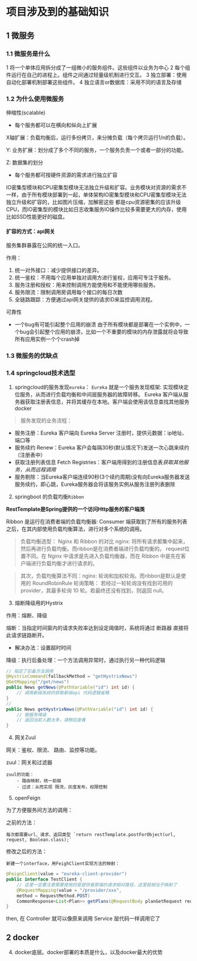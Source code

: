 # 项目涉及到的基础知识

## 1 微服务
### 1.1 微服务是什么

1 将一个单体应用拆分成了一组微小的服务组件。这些组件以业务为中心
2 每个组件运行在自己的进程上。组件之间通过轻量级机制进行交互。
3 独立部署：使用自动化部署机制部署这些组件。
4 独立语言or数据库：采用不同的语言及存储

### 1.2 为什么使用微服务

伸缩性(scalable)

- 每个服务都可以在横向和纵向上扩展

X轴扩展：负载均衡后，运行多份拷贝，来分摊负载（每个拷贝运行1/n的负载）。

Y: 业务扩展：划分成了多个不同的服务，一个服务负责一个或者一部分的功能。

Z: 数据集的划分

- 每个服务都可按硬件资源的需求进行独立扩容

IO密集型模块和CPU密集型模块无法独立升级和扩容。业务模块对资源的需求不一样，由于所有模块部署到一起，单体架构IO密集型模块和CPU密集型模块无法独立升级和扩容的，比如图片压缩，加解密这些 都是cpu资源密集的应该升级CPU，而IO密集型的模块比如日志收集服务IO操作比较多需要更大的内存，使用比如SSD性能更好的磁盘。

#### 扩容的方式：api网关
服务集群暴露在公网的统一入口。

作用：

1. 统一对外接口：减少提供接口的差异。
2. 统一鉴权：不用每个应用单独对调用方进行鉴权，应用可专注于服务。
3. 服务注册和授权：用来控制调用方能使用和不能使用哪些服务。
4. 服务限流：限制调用房调用每个接口的每日次数
5. 全链路跟踪：方便通过api网关提供的请求ID来监控调用流程。

可靠性

- 一个bug有可能引起整个应用的崩溃
由于所有模块都是部署在一个实例中，一个bug会引起整个应用的崩溃，比如一个不重要的模块的内存泄露就将会导致所有应用实例一个个crash掉


### 1.3 微服务的优缺点

### 1.4 springcloud技术选型
1. springcloud的服务发现`eureka`：
`Eureka` 就是一个服务发现框架: 实现模块定位服务，从而进行负载均衡和中间层服务器的故障转移。
Eureka 客户端从服务器获取注册表信息，并将其缓存在本地。客户端会使用该信息查找其他服务
docker 

> 服务发现的业务流程：
- 服务注册：Eureka 客户端向 Eureka Server 注册时，提供元数据：ip地址、端口等
- 服务续约 Renew：Eureka 客户会每隔30秒(默认情况下)发送一次心跳来续约（注册表中）
- 获取注册列表信息 Fetch Registries：客户端用得到的注册信息表*获取其他服务，从而远程调用*
- 服务剔除：当Eureka客户端连续90秒(3个续约周期)没有向Eureka服务器发送服务续约，即心跳，Eureka服务器会将该服务实例从服务注册列表删除



2. springboot 的负载均衡`Ribbon`

**RestTemplate是Spring提供的一个访问Http服务的客户端类**

Ribbon 是运行在消费者端的负载均衡器:
Consumer 端获取到了所有的服务列表之后，在其内部使用负载均衡算法，进行对多个系统的调用。

> 负载均衡选型： Nginx 和 Ribbon 的对比
> nginx: 将所有请求都集中起来，然后再进行负载均衡。而ribbon是在消费者端进行负载均衡的。 request位置不同。在 Nginx 中请求是先进入负载均衡器，而在 Ribbon 中是先在客户端进行负载均衡才进行请求的。

> 其次，负载均衡算法不同：nginx: 轮询和加权轮询。而ribbon是默认是使用的 RoundRobinRule 轮询策略： 若经过一轮轮询没有找到可用的 provider，其最多轮询 10 轮。若最终还没有找到，则返回 null。


3. 熔断降级用的Hystrix

作用：熔断、降级

熔断：当指定时间窗内的请求失败率达到设定阈值时，系统将通过 断路器 直接将此请求链路断开。
- 解决办法：设置超时时间

降级：执行后备处理：一个方法调用异常时，通过执行另一种代码逻辑
```java
// 指定了后备方法调用
@HystrixCommand(fallbackMethod = "getHystrixNews")
@GetMapping("/get/news")
public News getNews(@PathVariable("id") int id) {
    // 调用新闻系统的获取新闻api 代码逻辑省略
}
// 
public News getHystrixNews(@PathVariable("id") int id) {
    // 做服务降级
    // 返回当前人数太多，请稍后查看
}
```

4. 网关Zuul

网关：鉴权、限流、 路由、监控等功能。

zuul：网关和过滤器

    zuul的功能：
        - 路由映射，统一前缀
        - 过滤：从而实现 限流，灰度发布，权限控制


5. openFeign

为了方便服务间方法的调用：

之前的方法：

    每次都需要url、请求、返回类型 `return restTemplate.postForObject(url, request, Boolean.class);`

修改之后的方法：
    
    新建一个interface，用FeighClient实现方法的映射：
```java
@FeignClient(value = "eureka-client-provider")
public interface TestClient {
    // 这里一定要注意需要使用的是提供者那端的请求相对路径，这里就相当于映射了
    @RequestMapping(value = "/provider/xxx",
    method = RequestMethod.POST)
    CommonResponse<List<Plan>> getPlans(@RequestBody planGetRequest request);
}
```
then, 在 Controller 就可以像原来调用 Service 层代码一样调用它了

## 2 docker

4. docker底层。docker部署的本质是什么，以及docker最大的优势


